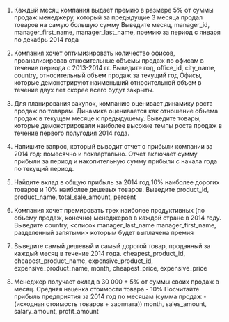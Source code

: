 1. Каждый месяц компания выдает премию в размере 5% от суммы продаж менеджеру, который за предыдущие 3 месяца продал товаров на самую большую сумму
Выведите месяц, manager_id, manager_first_name, manager_last_name, премию за период с января по декабрь 2014 года

2. Компания хочет оптимизировать количество офисов, проанализировав относительные объемы продаж по офисам в течение периода с 2013-2014 гг.
Выведите год, office_id, city_name, country, относительный объем продаж за текущий год
Офисы, которые демонстрируют наименьший относительной объем в течение двух лет скорее всего будут закрыты.

3. Для планирования закупок, компанию оценивает динамику роста продаж по товарам.
Динамика оценивается как отношение объема продаж в текущем месяце к предыдущему.
Выведите товары, которые демонстрировали наиболее высокие темпы роста продаж в течение первого полугодия 2014 года.

4. Напишите запрос, который выводит отчет о прибыли компании за 2014 год: помесячно и поквартально.
Отчет включает сумму прибыли за период и накопительную сумму прибыли с начала года по текущий период.

5. Найдите вклад в общую прибыль за 2014 год 10% наиболее дорогих товаров и 10% наиболее дешевых товаров.
Выведите product_id, product_name, total_sale_amount, percent

6. Компания хочет премировать трех наиболее продуктивных (по объему продаж, конечно) менеджеров в каждой стране в 2014 году.
Выведите country, <список manager_last_name manager_first_name, разделенный запятыми> которым будет выплачена премия

7. Выведите самый дешевый и самый дорогой товар, проданный за каждый месяц в течение 2014 года.
cheapest_product_id, cheapest_product_name, expensive_product_id, expensive_product_name, month, cheapest_price, expensive_price

8. Менеджер получает оклад в 30 000 + 5% от суммы своих продаж в месяц. Средняя наценка стоимости товара - 10%
Посчитайте прибыль предприятия за 2014 год по месяцам (сумма продаж - (исходная стоимость товаров + зарплата))
month, sales_amount, salary_amount, profit_amount
